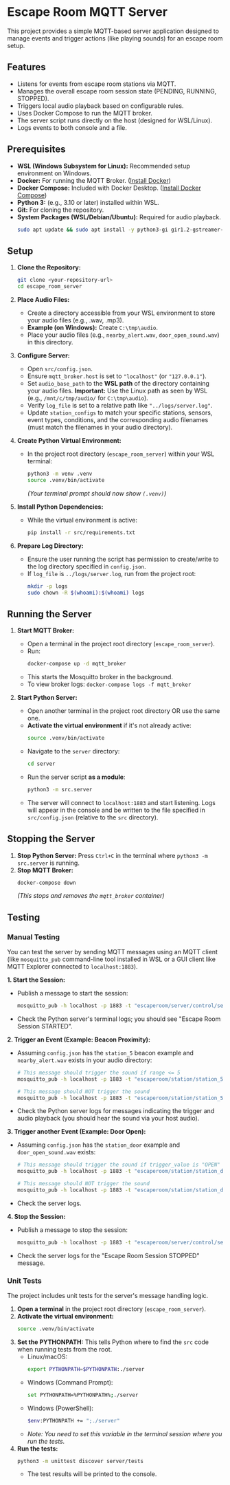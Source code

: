 # Escape Room MQTT Server

This project provides a simple MQTT-based server application designed to manage events and trigger actions (like playing sounds) for an escape room setup.

## Features

*   Listens for events from escape room stations via MQTT.
*   Manages the overall escape room session state (PENDING, RUNNING, STOPPED).
*   Triggers local audio playback based on configurable rules.
*   Uses Docker Compose to run the MQTT broker.
*   The server script runs directly on the host (designed for WSL/Linux).
*   Logs events to both console and a file.

## Prerequisites

*   **WSL (Windows Subsystem for Linux):** Recommended setup environment on Windows.
*   **Docker:** For running the MQTT Broker. ([Install Docker](https://docs.docker.com/get-docker/))
*   **Docker Compose:** Included with Docker Desktop. ([Install Docker Compose](https://docs.docker.com/compose/install/))
*   **Python 3:** (e.g., 3.10 or later) installed within WSL.
*   **Git:** For cloning the repository.
*   **System Packages (WSL/Debian/Ubuntu):** Required for audio playback.
    ```bash
    sudo apt update && sudo apt install -y python3-gi gir1.2-gstreamer-1.0 gstreamer1.0-plugins-base gstreamer1.0-plugins-good gstreamer1.0-tools python3-pip python3-venv
    ```

## Setup

1.  **Clone the Repository:**
    ```bash
    git clone <your-repository-url>
    cd escape_room_server
    ```

2.  **Place Audio Files:**
    *   Create a directory accessible from your WSL environment to store your audio files (e.g., .wav, .mp3).
    *   **Example (on Windows):** Create `C:\tmp\audio`.
    *   Place your audio files (e.g., `nearby_alert.wav`, `door_open_sound.wav`) in this directory.

3.  **Configure Server:**
    *   Open `src/config.json`.
    *   Ensure `mqtt_broker.host` is set to `"localhost"` (or `"127.0.0.1"`).
    *   Set `audio_base_path` to the **WSL path** of the directory containing your audio files. **Important:** Use the Linux path as seen by WSL (e.g., `/mnt/c/tmp/audio/` for `C:\tmp\audio`).
    *   Verify `log_file` is set to a relative path like `"../logs/server.log"`.
    *   Update `station_configs` to match your specific stations, sensors, event types, conditions, and the corresponding audio filenames (must match the filenames in your audio directory).

4.  **Create Python Virtual Environment:**
    *   In the project root directory (`escape_room_server`) within your WSL terminal:
        ```bash
        python3 -m venv .venv
        source .venv/bin/activate
        ```
        *(Your terminal prompt should now show `(.venv)`)*

5.  **Install Python Dependencies:**
    *   While the virtual environment is active:
        ```bash
        pip install -r src/requirements.txt
        ```

6.  **Prepare Log Directory:**
    *   Ensure the user running the script has permission to create/write to the log directory specified in `config.json`.
    *   If `log_file` is `../logs/server.log`, run from the project root:
        ```bash
        mkdir -p logs
        sudo chown -R $(whoami):$(whoami) logs
        ```

## Running the Server

1.  **Start MQTT Broker:**
    *   Open a terminal in the project root directory (`escape_room_server`).
    *   Run:
        ```bash
        docker-compose up -d mqtt_broker
        ```
    *   This starts the Mosquitto broker in the background.
    *   To view broker logs: `docker-compose logs -f mqtt_broker`

2.  **Start Python Server:**
    *   Open another terminal in the project root directory OR use the same one.
    *   **Activate the virtual environment** if it's not already active:
        ```bash
        source .venv/bin/activate
        ```
    *   Navigate to the `server` directory:
        ```bash
        cd server
        ```
    *   Run the server script **as a module**:
        ```bash
        python3 -m src.server
        ```
    *   The server will connect to `localhost:1883` and start listening. Logs will appear in the console and be written to the file specified in `src/config.json` (relative to the `src` directory).

## Stopping the Server

1.  **Stop Python Server:** Press `Ctrl+C` in the terminal where `python3 -m src.server` is running.
2.  **Stop MQTT Broker:**
    ```bash
    docker-compose down
    ```
    *(This stops and removes the `mqtt_broker` container)*

## Testing

### Manual Testing

You can test the server by sending MQTT messages using an MQTT client (like `mosquitto_pub` command-line tool installed in WSL or a GUI client like MQTT Explorer connected to `localhost:1883`).

**1. Start the Session:**

*   Publish a message to start the session:
    ```bash
    mosquitto_pub -h localhost -p 1883 -t "escaperoom/server/control/session" -m '{"action": "start"}'
    ```
*   Check the Python server's terminal logs; you should see "Escape Room Session STARTED".

**2. Trigger an Event (Example: Beacon Proximity):**

*   Assuming `config.json` has the `station_5` beacon example and `nearby_alert.wav` exists in your audio directory:
    ```bash
    # This message should trigger the sound if range <= 5
    mosquitto_pub -h localhost -p 1883 -t "escaperoom/station/station_5/event/beacon_proximity" -m '{"sensor": "beacon_proximity_1", "range": 3}'

    # This message should NOT trigger the sound
    mosquitto_pub -h localhost -p 1883 -t "escaperoom/station/station_5/event/beacon_proximity" -m '{"sensor": "beacon_proximity_1", "range": 8}'
    ```
*   Check the Python server logs for messages indicating the trigger and audio playback (you should hear the sound via your host audio).

**3. Trigger another Event (Example: Door Open):**

*   Assuming `config.json` has the `station_door` example and `door_open_sound.wav` exists:
    ```bash
    # This message should trigger the sound if trigger_value is "OPEN"
    mosquitto_pub -h localhost -p 1883 -t "escaperoom/station/station_door/event/door_status" -m '{"sensor": "main_door_switch", "status": "OPEN"}'

    # This message should NOT trigger the sound
    mosquitto_pub -h localhost -p 1883 -t "escaperoom/station/station_door/event/door_status" -m '{"sensor": "main_door_switch", "status": "CLOSED"}'
    ```
*   Check the server logs.

**4. Stop the Session:**

*   Publish a message to stop the session:
    ```bash
    mosquitto_pub -h localhost -p 1883 -t "escaperoom/server/control/session" -m '{"action": "stop"}'
    ```
*   Check the server logs for the "Escape Room Session STOPPED" message.

### Unit Tests

The project includes unit tests for the server's message handling logic.

1.  **Open a terminal** in the project root directory (`escape_room_server`).
2.  **Activate the virtual environment:**
    ```bash
    source .venv/bin/activate
    ```
3.  **Set the PYTHONPATH:** This tells Python where to find the `src` code when running tests from the root.
    *   Linux/macOS:
        ```bash
        export PYTHONPATH=$PYTHONPATH:./server
        ```
    *   Windows (Command Prompt):
        ```bash
        set PYTHONPATH=%PYTHONPATH%;./server
        ```
    *   Windows (PowerShell):
        ```bash
        $env:PYTHONPATH += ";./server"
        ```
    *   *Note: You need to set this variable in the terminal session where you run the tests.* 
4.  **Run the tests:**
    ```bash
    python3 -m unittest discover server/tests
    ```
    *   The test results will be printed to the console.
